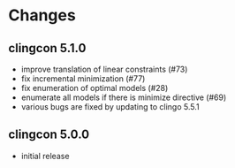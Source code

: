 # Changes

## clingcon 5.1.0

- improve translation of linear constraints (#73)
- fix incremental minimization (#77)
- fix enumeration of optimal models (#28)
- enumerate all models if there is minimize directive (#69)
- various bugs are fixed by updating to clingo 5.5.1

## clingcon 5.0.0
  * initial release
